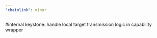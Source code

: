 ```yaml
---
"chainlink": minor
---
```


#internal keystone: handle local target transmission logic in capability wrapper
